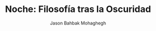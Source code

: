 ---
title: "Noche: Filosofía tras la Oscuridad"
author: "Jason Bahbak Mohaghegh"
description: "La presente obra es un paseo por distintas formas nocturnas, aquello que cae y aquello que surge durante la noche. Explora a los habitantes más fascinantes de esas horas insomnes y los rituales, colectivos y personajes, que realizan con cada ocaso: la noche del ladrón, la noche del lunático, la noche de la hechicera y la noche del revolucionario son algunos de los pasajes a visitar. Desde rituales antiguos, historias medievales, hasta imágenes futuristas para poder explorar la experiencia humana después del ocaso."
cover: "/img/portada-noche.png"
---
